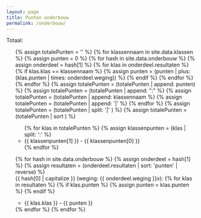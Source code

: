```yaml
---
layout: page
title: Punten onderbouw
permalink: /onderbouw/
---
```

Totaal: 
<ul>
{% assign totalePunten = '' %}
{% for klassennaam in site.data.klassen %}
  {% assign punten = 0 %}
  {% for hash in site.data.onderbouw %}
  {% assign onderdeel = hash[1] %}
    {% for klas in onderdeel.resultaten %}
	{% if klas.klas == klassennaam %}
	  {% assign punten = (punten | plus: (klas.punten | times: onderdeel.weging)) %}
	{% endif %}
    {% endfor %}
  {% endfor %}
  {% assign totalePunten = (totalePunten | append: punten) %}
  {% assign totalePunten = (totalePunten | append: ":" %}
  {% assign totalePunten = (totalePunten | append: klassennaam %}
  {% assign totalePunten = (totalePunten | append: '|' %}
{% endfor %}
{% assign totalePunten = (totalePunten | split: '|' ) %}
{% assign totalePunten = (totalePunten | sort ) %}


<ul>
{% for klas in totalePunten %}
  {% assign klassenpunten = (klas | split: ':' %}
  <li> {{ klassenpunten[1] }} - {{ klassenpunten[0] }} </li>
{% endfor %}
</ul>

{% for hash in site.data.onderbouw %}
{% assign onderdeel = hash[1] %}
{% assign resultaten = (onderdeel.resultaten | sort: 'punten' | reverse) %}
  <br>
  {{ hash[0] | capitalize }} (weging: {{ onderdeel.weging }}x):
  {% for klas in resultaten %}
    {% if klas.punten %}
	  {% assign punten = klas.punten %}
	{% endif %}
    <ul>
    <li> {{ klas.klas }} - {{ punten }} </li>
    </ul>
  {% endfor %}
{% endfor %}
